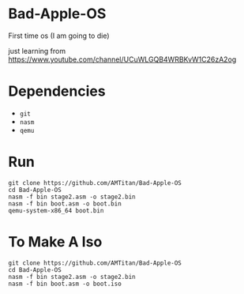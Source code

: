 # Bad-Apple-OS
First time os (I am going to die)

just learning from https://www.youtube.com/channel/UCuWLGQB4WRBKvW1C26zA2og

# Dependencies
- `git`
- `nasm`
- `qemu`

# Run
```
git clone https://github.com/AMTitan/Bad-Apple-OS
cd Bad-Apple-OS
nasm -f bin stage2.asm -o stage2.bin
nasm -f bin boot.asm -o boot.bin
qemu-system-x86_64 boot.bin
```

# To Make A Iso
```
git clone https://github.com/AMTitan/Bad-Apple-OS
cd Bad-Apple-OS
nasm -f bin stage2.asm -o stage2.bin
nasm -f bin boot.asm -o boot.iso
```